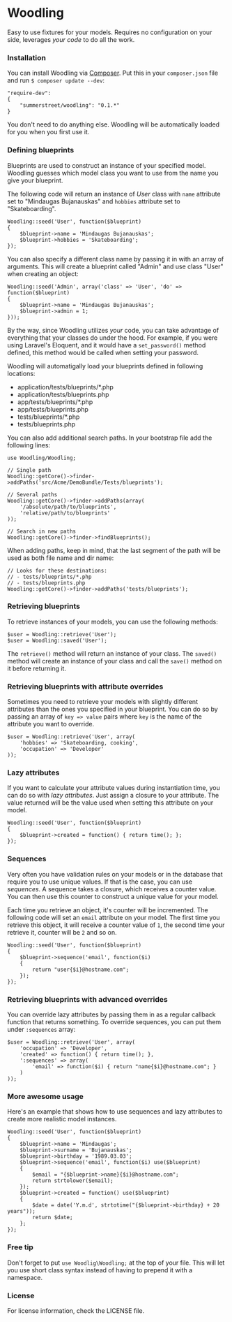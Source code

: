 # Woodling

Easy to use fixtures for your models. Requires no configuration on your side, leverages _your code_ to do all the work.

### Installation

You can install Woodling via [Composer](http://getcomposer.org/). Put this in your `composer.json` file and run `$ composer update --dev`:

```
"require-dev":
{
	"summerstreet/woodling": "0.1.*"
}
```

You don't need to do anything else. Woodling will be automatically loaded for you when you first use it.

### Defining blueprints

Blueprints are used to construct an instance of your specified model. Woodling guesses which model class you want to use from the name you give your blueprint.

The following code will return an instance of _User_ class with `name` attribute set to "Mindaugas Bujanauskas" and `hobbies` attribute set to "Skateboarding".

```
Woodling::seed('User', function($blueprint)
{
	$blueprint->name = 'Mindaugas Bujanauskas';
	$blueprint->hobbies = 'Skateboarding';
});
```

You can also specify a different class name by passing it in with an array of arguments. This will create a blueprint called "Admin" and use class "User" when creating an object:

```
Woodling::seed('Admin', array('class' => 'User', 'do' => function($blueprint)
{
	$blueprint->name = 'Mindaugas Bujanauskas';
	$blueprint->admin = 1;
}));
```

By the way, since Woodling utilizes _your_ code, you can take advantage of everything that your classes do under the hood. For example, if you were using Laravel's Eloquent, and it would have a `set_password()` method defined, this method would be called when setting your password.

Woodling will automatigally load your blueprints defined in following locations:

* application/tests/blueprints/*.php
* application/tests/blueprints.php
* app/tests/blueprints/*.php
* app/tests/blueprints.php
* tests/blueprints/*.php
* tests/blueprints.php

You can also add additional search paths. In your bootstrap file add the following lines:

```
use Woodling/Woodling;

// Single path
Woodling::getCore()->finder->addPaths('src/Acme/DemoBundle/Tests/blueprints');

// Several paths
Woodling::getCore()->finder->addPaths(array(
	'/absolute/path/to/blueprints',
	'relative/path/to/blueprints'
));

// Search in new paths
Woodling::getCore()->finder->findBlueprints();
```

When adding paths, keep in mind, that the last segment of the path will be used as both file name and dir name:

```
// Looks for these destinations:
// - tests/blueprints/*.php
// - tests/blueprints.php
Woodling::getCore()->finder->addPaths('tests/blueprints');
```

### Retrieving blueprints

To retrieve instances of your models, you can use the following methods:

```
$user = Woodling::retrieve('User');
$user = Woodling::saved('User');
```

The `retrieve()` method will return an instance of your class. The `saved()` method will create an instance of your class and call the `save()` method on it before returning it.

### Retrieving blueprints with attribute overrides

Sometimes you need to retrieve your models with slightly different attributes than the ones you specified in your blueprint. You can do so by passing an array of `key => value` pairs where `key` is the name of the attribute you want to override.

```
$user = Woodling::retrieve('User', array(
	'hobbies' => 'Skateboarding, cooking',
	'occupation' => 'Developer'
));
```

### Lazy attributes

If you want to calculate your attribute values during instantiation time, you can do so with _lazy attributes_. Just assign a closure to your attribute. The value returned will be the value used when setting this attribute on your model.

```
Woodling::seed('User', function($blueprint)
{
	$blueprint->created = function() { return time(); };
});
```

### Sequences

Very often you have validation rules on your models or in the database that require you to use unique values. If that is the case, you can use _sequences_. A sequence takes a closure, which receives a counter value. You can then use this counter to construct a unique value for your model.

Each time you retrieve an object, it's counter will be incremented. The following code will set an `email` attribute on your model. The first time you retrieve this object, it will receive a counter value of `1`, the second time your retrieve it, counter will be `2` and so on.

```
Woodling::seed('User', function($blueprint)
{
	$blueprint->sequence('email', function($i)
	{
		return "user{$i}@hostname.com";
	});
});
```

### Retrieving blueprints with advanced overrides

You can override lazy attributes by passing them in as a regular callback function that returns something. To override sequences, you can put them under `:sequences` array:

```
$user = Woodling::retrieve('User', array(
	'occupation' => 'Developer',
	'created' => function() { return time(); },
	':sequences' => array(
		'email' => function($i) { return "name{$i}@hostname.com"; }
	)
));
```

### More awesome usage

Here's an example that shows how to use sequences and lazy attributes to create more realistic model instances.

```
Woodling::seed('User', function($blueprint)
{
	$blueprint->name = 'Mindaugas';
	$blueprint->surname = 'Bujanauskas';
	$blueprint->birthday = '1989.03.03';
	$blueprint->sequence('email', function($i) use($blueprint)
	{
		$email = "{$blueprint->name}{$i}@hostname.com";
		return strtolower($email);
	});
	$blueprint->created = function() use($blueprint)
	{
		$date = date('Y.m.d', strtotime("{$blueprint->birthday} + 20 years"));
		return $date;
	};
});
```

### Free tip

Don't forget to put `use Woodlig\Woodling;` at the top of your file. This will let you use short class syntax instead of having to prepend it with a namespace.

### License

For license information, check the LICENSE file.
